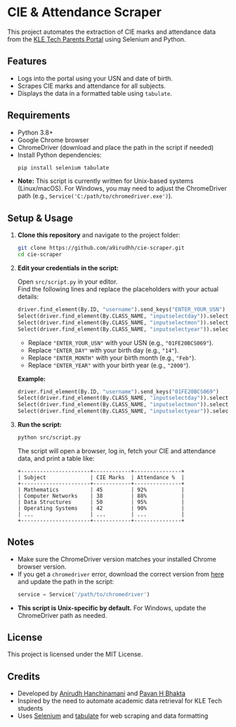 # CIE & Attendance Scraper

This project automates the extraction of CIE marks and attendance data from the [KLE Tech Parents Portal](https://parents.kletech.ac.in/) using Selenium and Python.


## Features

- Logs into the portal using your USN and date of birth.
- Scrapes CIE marks and attendance for all subjects.
- Displays the data in a formatted table using `tabulate`.


## Requirements

- Python 3.8+
- Google Chrome browser
- ChromeDriver (download and place the path in the script if needed)
- Install Python dependencies:
  ```sh
  pip install selenium tabulate
  ```
- **Note:** This script is currently written for Unix-based systems (Linux/macOS). For Windows, you may need to adjust the ChromeDriver path (e.g., `Service('C:/path/to/chromedriver.exe')`).


## Setup & Usage

1. **Clone this repository** and navigate to the project folder:
    ```sh
    git clone https://github.com/a9irudhh/cie-scraper.git
    cd cie-scraper
    ```


2. **Edit your credentials in the script:**

    Open `src/script.py` in your editor.  
    Find the following lines and replace the placeholders with your actual details:

    ```python
    driver.find_element(By.ID, "username").send_keys("ENTER_YOUR_USN")
    Select(driver.find_element(By.CLASS_NAME, "inputselectday")).select_by_visible_text("ENTER_DAY")
    Select(driver.find_element(By.CLASS_NAME, "inputselectmon")).select_by_visible_text("ENTER_MONTH")
    Select(driver.find_element(By.CLASS_NAME, "inputselectyear")).select_by_visible_text("ENTER_YEAR")
    ```

    - Replace `"ENTER_YOUR_USN"` with your USN (e.g., `"01FE20BCS069"`).
    - Replace `"ENTER_DAY"` with your birth day (e.g., `"14"`).
    - Replace `"ENTER_MONTH"` with your birth month (e.g., `"Feb"`).
    - Replace `"ENTER_YEAR"` with your birth year (e.g., `"2000"`).

    **Example:**
    ```python
    driver.find_element(By.ID, "username").send_keys("01FE20BCS069")
    Select(driver.find_element(By.CLASS_NAME, "inputselectday")).select_by_visible_text("14")
    Select(driver.find_element(By.CLASS_NAME, "inputselectmon")).select_by_visible_text("Feb")
    Select(driver.find_element(By.CLASS_NAME, "inputselectyear")).select_by_visible_text("2000")
    ```


3. **Run the script:**
    ```sh
    python src/script.py
    ```

    The script will open a browser, log in, fetch your CIE and attendance data, and print a table like:

    ```
    +----------------------+------------+---------------+
    | Subject              | CIE Marks  | Attendance %  |
    +----------------------+------------+---------------+
    | Mathematics          | 45         | 92%           |
    | Computer Networks    | 38         | 88%           |
    | Data Structures      | 50         | 95%           |
    | Operating Systems    | 42         | 90%           |
    | ...                  | ...        | ...           |
    +----------------------+------------+---------------+
    ```

## Notes

- Make sure the ChromeDriver version matches your installed Chrome browser version.
- If you get a `chromedriver` error, download the correct version from [here](https://chromedriver.chromium.org/downloads) and update the path in the script:
    ```python
    service = Service('/path/to/chromedriver')
    ```
- **This script is Unix-specific by default.** For Windows, update the ChromeDriver path as needed.


## License

This project is licensed under the MIT License.

## Credits

- Developed by [Anirudh Hanchinamani](https://github.com/a9irudhh) and  [Pavan H Bhakta](https://github.com/bPavan16)
- Inspired by the need to automate academic data retrieval for KLE Tech students
- Uses [Selenium](https://selenium.dev/) and [tabulate](https://pypi.org/project/tabulate/) for web scraping and data formatting
